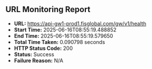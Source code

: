 ## URL Monitoring Report

- **URL:** https://api-gw1-prod1.fisglobal.com/gw/v1/health
- **Start Time:** 2025-06-16T08:55:19.488852
- **End Time:** 2025-06-16T08:55:19.579650
- **Total Time Taken:** 0.090798 seconds
- **HTTP Status Code:** 200
- **Status:** Success
- **Failure Reason:** N/A
